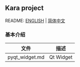 ## Kara project
README: [ENGLISH](https://github.com/alexwoo1900/kara/blob/master/README.md) | [简体中文](https://github.com/alexwoo1900/kara/blob/master/README_CN.md)

### 基本介绍
文件 | 描述
---|---
pyqt_widget.md | Qt Widget
